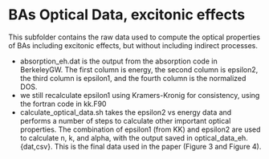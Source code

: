 # BAs Optical Data, excitonic effects 
This subfolder contains the raw data used to compute the optical properties of BAs including excitonic effects, but without including indirect processes. 

- absorption\_eh.dat is the output from the absorption code in BerkeleyGW. The first column is energy, the second column is epsilon2, the third column is epsilon1, and the fourth column is the normalized DOS. 
- we still recalculate epsilon1 using Kramers-Kronig for consistency, using the fortran code in kk.F90
- calculate\_optical\_data.sh takes the epsilon2 vs energy data and performs a number of steps to calculate other important optical properties. The combination of epsilon1 (from KK) and epsilon2 are used to calculate n, k, and alpha, with the output saved in optical\_data\_eh.{dat,csv}. This is the final data used in the paper (Figure 3 and Figure 4).
